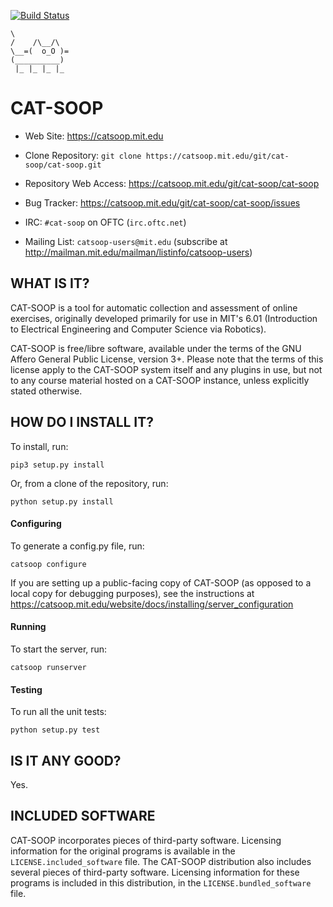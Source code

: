 [![Build Status](https://ci.smatz.net/api/badges/cat-soop/cat-soop/status.svg)](https://ci.smatz.net/cat-soop/cat-soop)

```nohighlight
\
/    /\__/\
\__=(  o_O )=
(__________)
 |_ |_ |_ |_
```

# CAT-SOOP

* Web Site: https://catsoop.mit.edu

* Clone Repository: `git clone https://catsoop.mit.edu/git/cat-soop/cat-soop.git`

* Repository Web Access: https://catsoop.mit.edu/git/cat-soop/cat-soop

* Bug Tracker: https://catsoop.mit.edu/git/cat-soop/cat-soop/issues

* IRC: `#cat-soop` on OFTC (`irc.oftc.net`)

* Mailing List: `catsoop-users@mit.edu` (subscribe at http://mailman.mit.edu/mailman/listinfo/catsoop-users)


## WHAT IS IT?

CAT-SOOP is a tool for automatic collection and assessment of online exercises, originally developed primarily for use in MIT's 6.01 (Introduction to Electrical Engineering and Computer Science via Robotics).

CAT-SOOP is free/libre software, available under the terms of the GNU Affero General Public License, version 3+.  Please note that the terms of this license apply to the CAT-SOOP system itself and any plugins in use, but not to any course material hosted on a CAT-SOOP instance, unless explicitly stated otherwise.


## HOW DO I INSTALL IT?

To install, run:

```nohighlight
pip3 setup.py install
```

Or, from a clone of the repository, run:

```nohighlight
python setup.py install
```

#### Configuring

To generate a config.py file, run:

```nohighlight
catsoop configure
```

If you are setting up a public-facing copy of CAT-SOOP (as opposed to a local copy for debugging purposes), see the instructions at https://catsoop.mit.edu/website/docs/installing/server_configuration

#### Running

To start the server, run:

```nohighlight
catsoop runserver
```

#### Testing

To run all the unit tests:

```nohighlight
python setup.py test
```


## IS IT ANY GOOD?

Yes.


## INCLUDED SOFTWARE

CAT-SOOP incorporates pieces of third-party software.  Licensing information for the original programs is available in the `LICENSE.included_software` file.  The CAT-SOOP distribution also includes several pieces of third-party software.  Licensing information for these programs is included in this distribution, in the `LICENSE.bundled_software` file.
